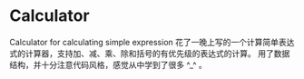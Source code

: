 # Calculator
Calculator for calculating simple expression
花了一晚上写的一个计算简单表达式的计算器，支持加、减、乘、除和括号的有优先级的表达式的计算。
用了数据结构，并十分注意代码风格，感觉从中学到了很多 ^_^ 。
